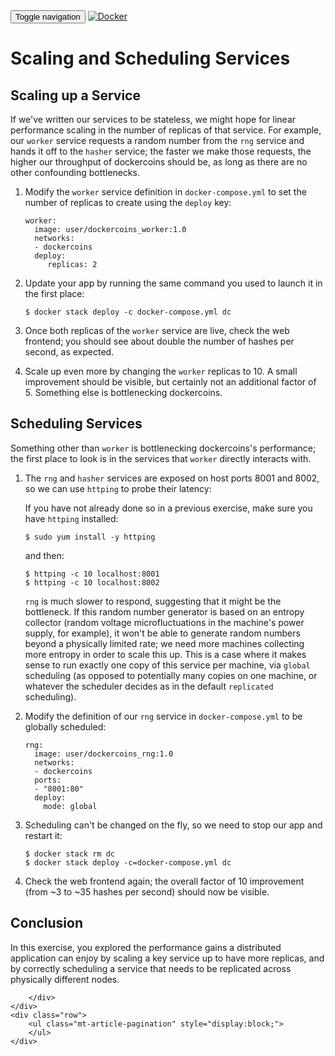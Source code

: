 <html>
<head>
    <title></title>
    <link href='https://maxcdn.bootstrapcdn.com/bootstrap/3.3.7/css/bootstrap.min.css' rel='stylesheet' integrity='sha384-BVYiiSIFeK1dGmJRAkycuHAHRg32OmUcww7on3RYdg4Va+PmSTsz/K68vbdEjh4u' crossorigin='anonymous'>
    <link href="../../app.css" rel="stylesheet" >
</head>
<body>
    <nav class="navbar navbar-default">
    <div class="container">
        <!-- Brand and toggle get grouped for better mobile display -->
        <div class="navbar-header">
        <button type="button" class="navbar-toggle collapsed" data-toggle="collapse" data-target="#bs-example-navbar-collapse-1" aria-expanded="false">
            <span class="sr-only">Toggle navigation</span>
            <span class="icon-bar"></span>
            <span class="icon-bar"></span>
            <span class="icon-bar"></span>
        </button>
        <a class="navbar-brand" href="../../index.html"><img class="logo" src="https://www.docker.com/sites/all/themes/docker/assets/images/brand-full.svg" alt="Docker" title="Docker"/></a>
        </div>
    </div><!-- /.container-fluid -->
    </nav>
    <div class="container">
    <div class="row">
        <h1></h1>
        <div class="content">
            <h1 id="scaling-and-scheduling-services">Scaling and Scheduling Services</h1>
<h2 id="scaling-up-a-service">Scaling up a Service</h2>
<p>If we&#39;ve written our services to be stateless, we might hope for linear performance scaling in the number of replicas of that service. For example, our <code>worker</code> service requests a random number from the <code>rng</code> service and hands it off to the <code>hasher</code> service; the faster we make those requests, the higher our throughput of dockercoins should be, as long as there are no other confounding bottlenecks.</p>
<ol>
<li><p>Modify the <code>worker</code> service definition in <code>docker-compose.yml</code> to set the number of replicas to create using the <code>deploy</code> key:</p>
<pre><code class="lang-yaml">worker:
  image: user/dockercoins_worker:1.0
  networks:
  - dockercoins
  deploy:
     replicas: 2
</code></pre>
</li>
<li><p>Update your app by running the same command you used to launch it in the first place:</p>
<pre><code class="lang-bash">$ docker stack deploy -c docker-compose.yml dc
</code></pre>
</li>
<li><p>Once both replicas of the <code>worker</code> service are live, check the web frontend; you should see about double the number of hashes per second, as expected.</p>
</li>
<li><p>Scale up even more by changing the <code>worker</code> replicas to 10. A small improvement should be visible, but certainly not an additional factor of 5. Something else is bottlenecking dockercoins.</p>
</li>
</ol>
<h2 id="scheduling-services">Scheduling Services</h2>
<p>Something other than <code>worker</code> is bottlenecking dockercoins&#39;s performance; the first place to look is in the services that <code>worker</code> directly interacts with.</p>
<ol>
<li><p>The <code>rng</code> and <code>hasher</code> services are exposed on host ports 8001 and 8002, so we can use <code>httping</code> to probe their latency:</p>
<p>If you have not already done so in a previous exercise, make sure you have <code>httping</code> installed:</p>
<pre><code class="lang-bash">$ sudo yum install -y httping
</code></pre>
<p>and then:</p>
<pre><code class="lang-bash">$ httping -c 10 localhost:8001
$ httping -c 10 localhost:8002
</code></pre>
<p><code>rng</code> is much slower to respond, suggesting that it might be the bottleneck. If this random number generator is based on an entropy collector (random voltage microfluctuations in the machine&#39;s power supply, for example), it won&#39;t be able to generate random numbers beyond a physically limited rate; we need more machines collecting more entropy in order to scale this up. This is a case where it makes sense to run exactly one copy of this service per machine, via <code>global</code> scheduling (as opposed to potentially many copies on one machine, or whatever the scheduler decides as in the default <code>replicated</code> scheduling).</p>
</li>
<li><p>Modify the definition of our <code>rng</code> service in <code>docker-compose.yml</code> to be globally scheduled:</p>
<pre><code class="lang-yaml">rng:
  image: user/dockercoins_rng:1.0
  networks:
  - dockercoins
  ports:
  - &quot;8001:80&quot;
  deploy:
    mode: global
</code></pre>
</li>
<li><p>Scheduling can&#39;t be changed on the fly, so we need to stop our app and restart it:</p>
<pre><code class="lang-bash">$ docker stack rm dc
$ docker stack deploy -c=docker-compose.yml dc
</code></pre>
</li>
<li><p>Check the web frontend again; the overall factor of 10 improvement (from ~3 to ~35 hashes per second) should now be visible.</p>
</li>
</ol>
<h2 id="conclusion">Conclusion</h2>
<p>In this exercise, you explored the performance gains a distributed application can enjoy by scaling a key service up to have more replicas, and by correctly scheduling a service that needs to be replicated across physically different nodes.</p>

        </div>        
    </div>
    <div class="row">
        <ul class="mt-article-pagination" style="display:block;">
        </ul>
    </div>
</div>
    <div class="footer"></div>
</body>